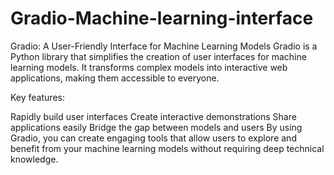 # Gradio-Machine-learning-interface

Gradio: A User-Friendly Interface for Machine Learning Models
Gradio is a Python library that simplifies the creation of user interfaces for machine learning models. It transforms complex models into interactive web applications, making them accessible to everyone.

Key features:

Rapidly build user interfaces
Create interactive demonstrations
Share applications easily
Bridge the gap between models and users
By using Gradio, you can create engaging tools that allow users to explore and benefit from your machine learning models without requiring deep technical knowledge.
